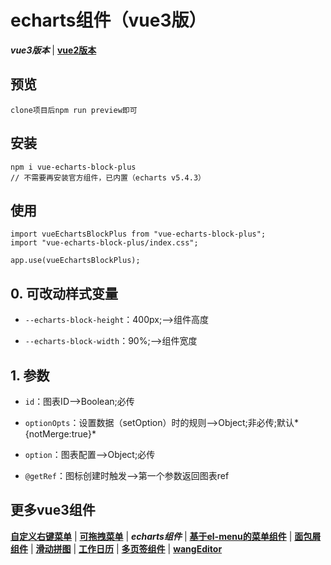 # echarts组件（vue3版）
***vue3版本*** | [**vue2版本**](https://github.com/QuietHear/vue-echarts-block '右键新窗口浏览')

## 预览
	clone项目后npm run preview即可

## 安装
	npm i vue-echarts-block-plus
	// 不需要再安装官方组件，已内置（echarts v5.4.3）

## 使用
	import vueEchartsBlockPlus from "vue-echarts-block-plus";
	import "vue-echarts-block-plus/index.css";
	
	app.use(vueEchartsBlockPlus);


## 0. 可改动样式变量
* `--echarts-block-height`：400px;-->组件高度

* `--echarts-block-width`：90%;-->组件宽度


## 1. 参数
* `id`：图表ID-->Boolean;必传

* `optionOpts`：设置数据（setOption）时的规则-->Object;非必传;默认*{notMerge:true}*

* `option`：图表配置-->Object;必传

* `@getRef`：图标创建时触发-->第一个参数返回图表ref


## 更多vue3组件
[**自定义右键菜单**](https://github.com/QuietHear/vue-diy-rightmenu-plus '右键新窗口浏览') | [**可拖拽菜单**](https://github.com/QuietHear/vue-drag-menu-plus '右键新窗口浏览') | ***echarts组件*** | [**基于el-menu的菜单组件**](https://github.com/QuietHear/vue-ele-nav-plus '右键新窗口浏览') | [**面包屑组件**](https://github.com/QuietHear/vue-permission-breads-plus '右键新窗口浏览') | [**滑动拼图**](https://github.com/QuietHear/vue-puzzle-slider-plus '右键新窗口浏览') | [**工作日历**](https://github.com/QuietHear/vue-shop-calendar-plus '右键新窗口浏览') | [**多页签组件**](https://github.com/QuietHear/vue-tabs-plus '右键新窗口浏览') | [**wangEditor**](https://github.com/QuietHear/vue-wangEditor-block-plus '右键新窗口浏览')